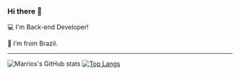 ### Hi there 👋

:computer: I'm Back-end Developer!

:house_with_garden: I’m from Brazil.

<hr>

![Marrios's GitHub stats](https://github-readme-stats.vercel.app/api?username=edmariooliver&count_private=true$show-icons=true)
[![Top Langs](https://github-readme-stats.vercel.app/api/top-langs/?username=edmariooliver&langs_count=10&layout=compact)](https://github.com/anuraghazra/github-readme-stats)



